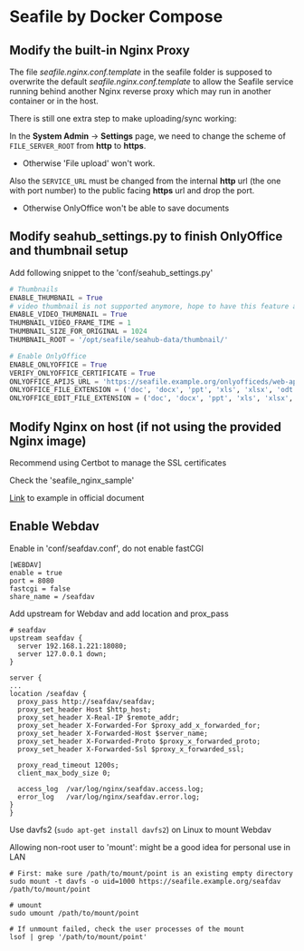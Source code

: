 # Seafile by Docker Compose

## Modify the built-in Nginx Proxy

The file *seafile.nginx.conf.template* in the seafile folder is supposed to
overwrite the default *seafile.nginx.conf.template* to allow the Seafile
service running behind another Nginx reverse proxy which may run in another
container or in the host.

There is still one extra step to make uploading/sync working:

In the **System Admin** -> **Settings** page, we need to change the scheme of
`FILE_SERVER_ROOT` from **http** to **https**.
* Otherwise 'File upload' won't work.

Also the `SERVICE_URL` must be changed from the internal **http** url
(the one with port number) to the public facing **https** url and drop the port.
* Otherwise OnlyOffice won't be able to save documents


## Modify seahub_settings.py to finish OnlyOffice and thumbnail setup

Add following snippet to the 'conf/seahub_settings.py'

```python
# Thumbnails
ENABLE_THUMBNAIL = True
# video thumbnail is not supported anymore, hope to have this feature again in future
ENABLE_VIDEO_THUMBNAIL = True
THUMBNAIL_VIDEO_FRAME_TIME = 1
THUMBNAIL_SIZE_FOR_ORIGINAL = 1024
THUMBNAIL_ROOT = '/opt/seafile/seahub-data/thumbnail/'

# Enable OnlyOffice
ENABLE_ONLYOFFICE = True
VERIFY_ONLYOFFICE_CERTIFICATE = True
ONLYOFFICE_APIJS_URL = 'https://seafile.example.org/onlyofficeds/web-apps/apps/api/documents/api.js'
ONLYOFFICE_FILE_EXTENSION = ('doc', 'docx', 'ppt', 'xls', 'xlsx', 'odt', 'fodt', 'odp', 'fodp', 'ods', 'fods')
ONLYOFFICE_EDIT_FILE_EXTENSION = ('doc', 'docx', 'ppt', 'xls', 'xlsx', 'odt', 'fodt', 'odp', 'fodp', 'ods', 'fods')
```

## Modify Nginx on host (if not using the provided Nginx image)
Recommend using Certbot to manage the SSL certificates

Check the 'seafile_nginx_sample'

[Link](https://cloud.seafile.com/published/seafile-manual-cn/deploy/https_with_nginx.md)
to example in official document

## Enable Webdav

Enable in 'conf/seafdav.conf', do not enable fastCGI
```
[WEBDAV]
enable = true
port = 8080
fastcgi = false
share_name = /seafdav
```

Add upstream for Webdav and add location and prox_pass
```
# seafdav
upstream seafdav {
  server 192.168.1.221:18080;
  server 127.0.0.1 down;
}

server {
...
location /seafdav {
  proxy_pass http://seafdav/seafdav;
  proxy_set_header Host $http_host;
  proxy_set_header X-Real-IP $remote_addr;
  proxy_set_header X-Forwarded-For $proxy_add_x_forwarded_for;
  proxy_set_header X-Forwarded-Host $server_name;
  proxy_set_header X-Forwarded-Proto $proxy_x_forwarded_proto;
  proxy_set_header X-Forwarded-Ssl $proxy_x_forwarded_ssl;
  
  proxy_read_timeout 1200s;
  client_max_body_size 0;
  
  access_log  /var/log/nginx/seafdav.access.log;
  error_log   /var/log/nginx/seafdav.error.log;
}
}
```

Use davfs2 (`sudo apt-get install davfs2`) on Linux to mount Webdav

Allowing non-root user to 'mount': might be a good idea for personal use in LAN

```
# First: make sure /path/to/mount/point is an existing empty directory
sudo mount -t davfs -o uid=1000 https://seafile.example.org/seafdav /path/to/mount/point

# umount
sudo umount /path/to/mount/point

# If unmount failed, check the user processes of the mount
lsof | grep '/path/to/mount/point'
```

